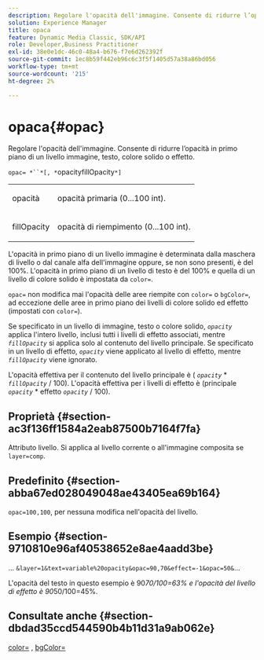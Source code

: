 ```yaml
---
description: Regolare l'opacità dell'immagine. Consente di ridurre l’opacità in primo piano di un livello immagine, testo, colore solido o effetto.
solution: Experience Manager
title: opaca
feature: Dynamic Media Classic, SDK/API
role: Developer,Business Practitioner
exl-id: 38e0e1dc-46c0-48a4-b676-f7e6d262392f
source-git-commit: 1ec8b59f442eb96c6c3f5f1405d57a38a86bd056
workflow-type: tm+mt
source-wordcount: '215'
ht-degree: 2%

---
```


# opaca{#opac}

Regolare l&#39;opacità dell&#39;immagine. Consente di ridurre l’opacità in primo piano di un livello immagine, testo, colore solido o effetto.

`opac= *``*[, *`opacityfillOpacity`*]`

<table id="simpletable_DA4B5D86C496480886FADB284AD6047F"> 
 <tr class="strow"> 
  <td class="stentry"> <p><span class="varname"> opacità</span> </p> </td> 
  <td class="stentry"> <p>opacità primaria (0...100 int). </p></td> 
 </tr> 
 <tr class="strow"> 
  <td class="stentry"> <p><span class="varname"> fillOpacity</span> </p></td> 
  <td class="stentry"> <p>opacità di riempimento (0...100 int). </p></td> 
 </tr> 
</table>

L&#39;opacità in primo piano di un livello immagine è determinata dalla maschera di livello o dal canale alfa dell&#39;immagine oppure, se non sono presenti, è del 100%. L&#39;opacità in primo piano di un livello di testo è del 100% e quella di un livello di colore solido è impostata da `color=`.

`opac=` non modifica mai l&#39;opacità delle aree riempite con  `color=` o  `bgColor=`, ad eccezione delle aree in primo piano dei livelli di colore solido ed effetto (impostati con  `color=`).

Se specificato in un livello di immagine, testo o colore solido, *`opacity`* applica l&#39;intero livello, inclusi tutti i livelli di effetto associati, mentre *`fillOpacity`* si applica solo al contenuto del livello principale. Se specificato in un livello di effetto, *`opacity`* viene applicato al livello di effetto, mentre *`fillOpacity`* viene ignorato.

L&#39;opacità effettiva per il contenuto del livello principale è ( *`opacity`* * *`fillOpacity`* / 100). L&#39;opacità effettiva per i livelli di effetto è (principale *`opacity`* * effetto *`opacity`* / 100).

## Proprietà {#section-ac3f136ff1584a2eab87500b7164f7fa}

Attributo livello. Si applica al livello corrente o all&#39;immagine composita se `layer=comp`.

## Predefinito {#section-abba67ed028049048ae43405ea69b164}

`opac=100,100`, per nessuna modifica nell&#39;opacità del livello.

## Esempio {#section-9710810e96af40538652e8ae4aadd3be}

... `&layer=1&text=variable%20opacity&opac=90,70&effect=-1&opac=50&`...

L&#39;opacità del testo in questo esempio è 90*70/100=63% e l&#39;opacità del livello di effetto è 90*50/100=45%.

## Consultate anche {#section-dbdad35ccd544590b4b11d31a9ab062e}

[color=](/help/aem-is-ir-api/is-api/http-ref/image-serving-api-ref/c-http-protocol-reference/c-data-types/r-is-http-color.md) ,  [bgColor=](../../../../../is-api/http-ref/image-serving-api-ref/c-http-protocol-reference/c-command-reference/r-bgcolor.md#reference-441371ba4ef54fe781887c5ae448f6ab)
